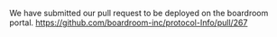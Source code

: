 We have submitted our pull request to be deployed on the boardroom portal.
https://github.com/boardroom-inc/protocol-Info/pull/267

